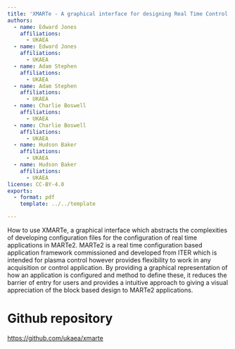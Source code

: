 ```yaml
---
title: 'XMARTe - A graphical interface for designing Real Time Control Applications with MARTe2'
authors:
  - name: Edward Jones
    affiliations:
      - UKAEA
  - name: Edward Jones
    affiliations:
      - UKAEA
  - name: Adam Stephen
    affiliations:
      - UKAEA
  - name: Adam Stephen
    affiliations:
      - UKAEA
  - name: Charlie Boswell
    affiliations:
      - UKAEA
  - name: Charlie Boswell
    affiliations:
      - UKAEA
  - name: Hudson Baker
    affiliations:
      - UKAEA
  - name: Hudson Baker
    affiliations:
      - UKAEA
license: CC-BY-4.0
exports:
  - format: pdf
    template: ../../template

---
```


How to use XMARTe, a graphical interface which abstracts the complexities of developing configuration files for the configuration of real time applications in MARTe2. MARTe2 is a real time configuration based application framework commissioned and developed from ITER which is intended for plasma control however provides flexibility to work in any acquisition or control application. By providing a graphical representation of how an application is configured and method to define these, it reduces the barrier of entry for users and provides a intuitive approach to giving a visual appreciation of the block based design to MARTe2 applications.

# Github repository
 https://github.com/ukaea/xmarte

